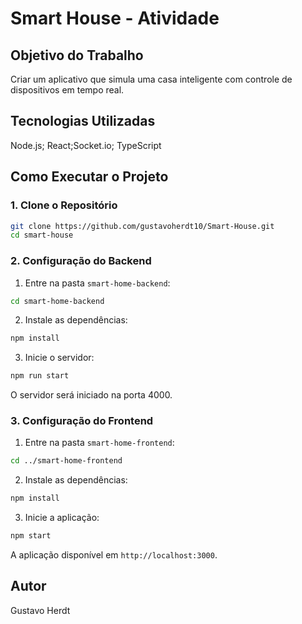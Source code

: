 # Smart House - Atividade

## Objetivo do Trabalho

Criar um aplicativo que simula uma casa inteligente com controle de dispositivos em tempo real.

## Tecnologias Utilizadas

Node.js; React;Socket.io; TypeScript

## Como Executar o Projeto

### 1. Clone o Repositório

```bash
git clone https://github.com/gustavoherdt10/Smart-House.git
cd smart-house
```

### 2. Configuração do Backend

1. Entre na pasta `smart-home-backend`:

```bash
cd smart-home-backend
```

2. Instale as dependências:

```bash
npm install
```

3. Inicie o servidor:

```bash
npm run start
```

O servidor será iniciado na porta 4000.

### 3. Configuração do Frontend

1. Entre na pasta `smart-home-frontend`:

```bash
cd ../smart-home-frontend
```

2. Instale as dependências:

```bash
npm install
```

3. Inicie a aplicação:

```bash
npm start
```

A aplicação disponível em `http://localhost:3000`.

## Autor

Gustavo Herdt
